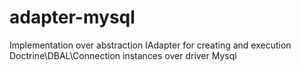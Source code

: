 # adapter-mysql
Implementation over abstraction IAdapter for creating and execution Doctrine\DBAL\Connection instances over driver Mysql 
